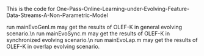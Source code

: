 This is the code for One-Pass-Online-Learning-under-Evolving-Feature-Data-Streams-A-Non-Parametric-Model

run mainEvoGenl.m may get the results of OLEF-K in general evolving scenario.\n
run mainEvoSync.m may get the results of OLEF-K in synchronized evolving scenario.\n
run mainEvoLap.m may get the results of OLEF-K in overlap evolving scenario.
